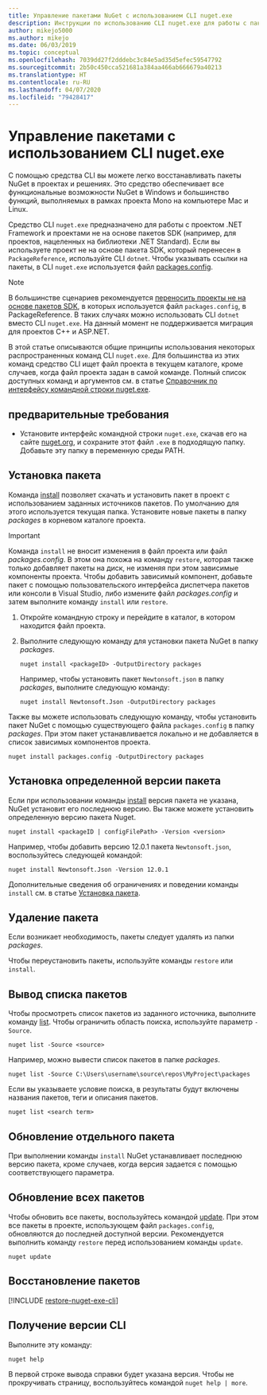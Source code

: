 ```yaml
---
title: Управление пакетами NuGet с использованием CLI nuget.exe
description: Инструкции по использованию CLI nuget.exe для работы с пакетами NuGet.
author: mikejo5000
ms.author: mikejo
ms.date: 06/03/2019
ms.topic: conceptual
ms.openlocfilehash: 7039dd27f2dddebc3c84e5ad35d5efec59547792
ms.sourcegitcommit: 2b50c450cca521681a384aa466ab666679a40213
ms.translationtype: HT
ms.contentlocale: ru-RU
ms.lasthandoff: 04/07/2020
ms.locfileid: "79428417"
---
```

# <a name="manage-packages-using-the-nugetexe-cli"></a>Управление пакетами с использованием CLI nuget.exe

С помощью средства CLI вы можете легко восстанавливать пакеты NuGet в проектах и решениях. Это средство обеспечивает все функциональные возможности NuGet в Windows и большинство функций, выполняемых в рамках проекта Mono на компьютере Mac и Linux.

Средство CLI `nuget.exe` предназначено для работы с проектом .NET Framework и проектами не на основе пакетов SDK (например, для проектов, нацеленных на библиотеки .NET Standard). Если вы используете проект не на основе пакета SDK, который перенесен в `PackageReference`, используйте CLI `dotnet`. Чтобы указывать ссылки на пакеты, в CLI `nuget.exe` используется файл [packages.config](../reference/packages-config.md).

> [!NOTE]
> В большинстве сценариев рекомендуется [переносить проекты не на основе пакетов SDK](../consume-packages/migrate-packages-config-to-package-reference.md), в которых используется файл `packages.config`, в PackageReference. В таких случаях можно использовать CLI `dotnet` вместо CLI `nuget.exe`. На данный момент не поддерживается миграция для проектов C++ и ASP.NET.

В этой статье описываются общие принципы использования некоторых распространенных команд CLI `nuget.exe`. Для большинства из этих команд средство CLI ищет файл проекта в текущем каталоге, кроме случаев, когда файл проекта задан в самой команде. Полный список доступных команд и аргументов см. в статье [Справочник по интерфейсу командной строки nuget.exe](../reference/nuget-exe-cli-reference.md).

## <a name="prerequisites"></a>предварительные требования

- Установите интерфейс командной строки `nuget.exe`, скачав его на сайте [nuget.org](https://dist.nuget.org/win-x86-commandline/latest/nuget.exe), и сохраните этот файл `.exe` в подходящую папку. Добавьте эту папку в переменную среды PATH.

## <a name="install-a-package"></a>Установка пакета

Команда [install](../reference/cli-reference/cli-ref-install.md) позволяет скачать и установить пакет в проект с использованием заданных источников пакетов. По умолчанию для этого используется текущая папка. Установите новые пакеты в папку *packages* в корневом каталоге проекта.

> [!IMPORTANT]
> Команда `install` не вносит изменения в файл проекта или файл *packages.config*. В этом она похожа на команду `restore`, которая также только добавляет пакеты на диск, не изменяя при этом зависимые компоненты проекта. Чтобы добавить зависимый компонент, добавьте пакет с помощью пользовательского интерфейса диспетчера пакетов или консоли в Visual Studio, либо измените файл *packages.config* и затем выполните команду `install` или `restore`.

1. Откройте командную строку и перейдите в каталог, в котором находится файл проекта.

2. Выполните следующую команду для установки пакета NuGet в папку *packages*.

    ```cli
    nuget install <packageID> -OutputDirectory packages
    ```

    Например, чтобы установить пакет `Newtonsoft.json` в папку *packages*, выполните следующую команду:

    ```cli
    nuget install Newtonsoft.Json -OutputDirectory packages
    ```

Также вы можете использовать следующую команду, чтобы установить пакет NuGet с помощью существующего файла `packages.config` в папку *packages*. При этом пакет устанавливается локально и не добавляется в список зависимых компонентов проекта.

```cli
nuget install packages.config -OutputDirectory packages
```

## <a name="install-a-specific-version-of-a-package"></a>Установка определенной версии пакета

Если при использовании команды [install](../reference/cli-reference/cli-ref-install.md) версия пакета не указана, NuGet установит его последнюю версию. Вы также можете установить определенную версию пакета Nuget.

```cli
nuget install <packageID | configFilePath> -Version <version>
```

Например, чтобы добавить версию 12.0.1 пакета `Newtonsoft.json`, воспользуйтесь следующей командой:

```cli
nuget install Newtonsoft.Json -Version 12.0.1
```

Дополнительные сведения об ограничениях и поведении команды `install` см. в статье [Установка пакета](#install-a-package).

## <a name="remove-a-package"></a>Удаление пакета

Если возникает необходимость, пакеты следует удалять из папки *packages*.

Чтобы переустановить пакеты, используйте команды `restore` или `install`.

## <a name="list-packages"></a>Вывод списка пакетов

Чтобы просмотреть список пакетов из заданного источника, выполните команду [list](../reference/cli-reference/cli-ref-list.md). Чтобы ограничить область поиска, используйте параметр `-Source`.

```cli
nuget list -Source <source>
```

Например, можно вывести список пакетов в папке *packages*.

```cli
nuget list -Source C:\Users\username\source\repos\MyProject\packages
```

Если вы указываете условие поиска, в результаты будут включены названия пакетов, теги и описания пакетов.

```cli
nuget list <search term>
```

## <a name="update-an-individual-package"></a>Обновление отдельного пакета

При выполнении команды `install` NuGet устанавливает последнюю версию пакета, кроме случаев, когда версия задается с помощью соответствующего параметра.

## <a name="update-all-packages"></a>Обновление всех пакетов

Чтобы обновить все пакеты, воспользуйтесь командой [update](../reference/cli-reference/cli-ref-update.md). При этом все пакеты в проекте, использующем файл `packages.config`, обновляются до последней доступной версии. Рекомендуется выполнить команду `restore` перед использованием команды `update`.

```cli
nuget update
```

## <a name="restore-packages"></a>Восстановление пакетов

[!INCLUDE [restore-nuget-exe-cli](includes/restore-nuget-exe-cli.md)]

## <a name="get-the-cli-version"></a>Получение версии CLI

Выполните эту команду:

```cli
nuget help
```

В первой строке вывода справки будет указана версия. Чтобы не прокручивать страницу, воспользуйтесь командой `nuget help | more`.